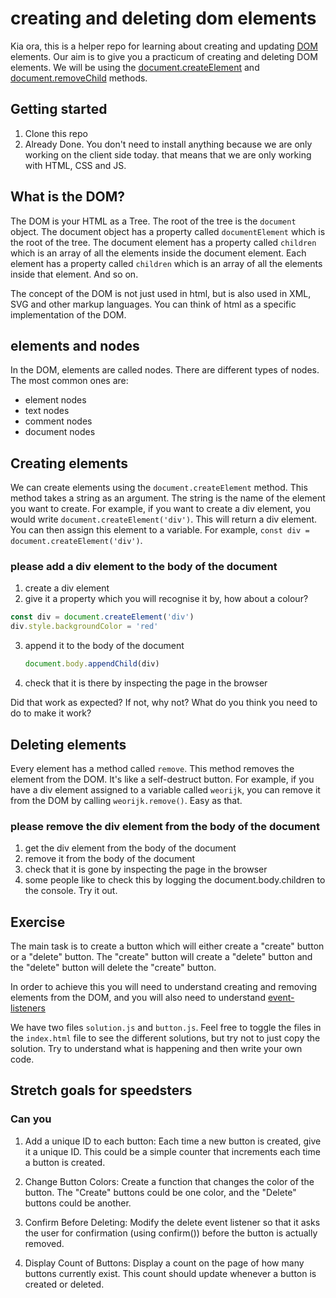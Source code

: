 # creating and deleting dom elements
Kia ora, this is a helper repo for learning about creating and updating  [DOM](#What-is-the-DOM)
 elements. Our aim is to give you a practicum of creating and deleting DOM elements. We will be using the [document.createElement](https://developer.mozilla.org/en-US/docs/Web/API/Document/createElement) and [document.removeChild](https://developer.mozilla.org/en-US/docs/Web/API/Node/removeChild) methods.

## Getting started
1. Clone this repo
2. Already Done. You don't need to install anything because we are only working on the client side today. that means that we are only working with HTML, CSS and JS.

## What is the DOM?
The DOM is your HTML as a Tree. The root of the tree is the `document` object. The document object has a property called `documentElement` which is the root of the tree. The document element has a property called `children` which is an array of all the elements inside the document element. Each element has a property called `children` which is an array of all the elements inside that element. And so on.

The concept of the DOM is not just used in html, but is also used in XML, SVG and other markup languages. You can think of html as a specific implementation of the DOM.


## elements and nodes
In the DOM, elements are called nodes. There are different types of nodes. The most common ones are:
- element nodes
- text nodes
- comment nodes
- document nodes

## Creating elements
We can create elements using the `document.createElement` method. This method takes a string as an argument. The string is the name of the element you want to create. For example, if you want to create a div element, you would write `document.createElement('div')`. This will return a div element. You can then assign this element to a variable. For example, `const div = document.createElement('div')`.

### please add a div element to the body of the document
1. create a div element
2. give it a property which you will recognise it by, how about a colour?

```js
const div = document.createElement('div')
div.style.backgroundColor = 'red'
```

3. append it to the body of the document
    
    ```js
    document.body.appendChild(div)
    ```
4. check that it is there by inspecting the page in the browser

Did that work as expected? If not, why not? What do you think you need to do to make it work?


## Deleting elements

Every element has a method called `remove`. This method removes the element from the DOM. It's like a self-destruct button.
For example, if you have a div element assigned to a variable called `weorijk`, you can remove it from the DOM by calling `weorijk.remove()`. Easy as that.

### please remove the div element from the body of the document

1. get the div element from the body of the document
2. remove it from the body of the document
3. check that it is gone by inspecting the page in the browser
4. some people like to check this by logging the document.body.children to the console. Try it out.

## Exercise

The main task is to create a button which will either create a "create" button or a "delete" button. The "create" button will create a "delete" button and the "delete" button will delete the "create" button.

In order to achieve this you will need to understand creating and removing elements from the DOM, and you will also need to understand [event-listeners](https://developer.mozilla.org/en-US/docs/Web/API/EventTarget/addEventListener)

We have two files `solution.js` and `button.js`. Feel free to toggle the files in the `index.html` file to see the different solutions, but try not to just copy the solution. Try to understand what is happening and then write your own code. 

## Stretch goals for speedsters

### Can you 
1. Add a unique ID to each button: Each time a new button is created, give it a unique ID. This could be a simple counter that increments each time a button is created.

2. Change Button Colors: Create a function that changes the color of the button. The "Create" buttons could be one color, and the "Delete" buttons could be another.

3. Confirm Before Deleting: Modify the delete event listener so that it asks the user for confirmation (using confirm()) before the button is actually removed.

4. Display Count of Buttons: Display a count on the page of how many buttons currently exist. This count should update whenever a button is created or deleted.


